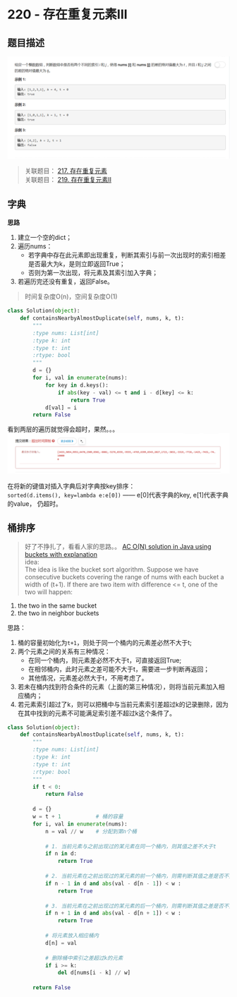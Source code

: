 # 220 - 存在重复元素III

## 题目描述
![problem](images/220.png)

>关联题目： [217. 存在重复元素](https://github.com/Rosevil1874/LeetCode/tree/master/Python-Solution/217_Contains-Duplicate)  
>关联题目： [219. 存在重复元素II](https://github.com/Rosevil1874/LeetCode/tree/master/Python-Solution/219_Contains-Duplicate-II)  

## 字典
**思路**
1. 建立一个空的dict；
2. 遍历nums：
    - 若字典中存在此元素即出现重复，判断其索引与前一次出现时的索引相差是否最大为k，是则立即返回True；
    - 否则为第一次出现，将元素及其索引加入字典；
3. 若遍历完还没有重复，返回False。

>时间复杂度O(n)，空间复杂度O(1)

```python
class Solution(object):
    def containsNearbyAlmostDuplicate(self, nums, k, t):
        """
        :type nums: List[int]
        :type k: int
        :type t: int
        :rtype: bool
        """
        d = {}
        for i, val in enumerate(nums):
            for key in d.keys():
                if abs(key - val) <= t and i - d[key] <= k:
                    return True
            d[val] = i
        return False
```

看到两层的遍历就觉得会超时，果然。。。
![timeout](images/timeout.png)

在将新的键值对插入字典后对字典按key排序：  
`sorted(d.items(), key=lambda e:e[0])`  —— e[0]代表字典的key, e[1]代表字典的value，
仍超时。

## 桶排序
>好了不挣扎了，看看人家的思路。。 [AC O(N) solution in Java using buckets with explanation](https://leetcode.com/problems/contains-duplicate-iii/discuss/61645/AC-O(N)-solution-in-Java-using-buckets-with-explanation)  
idea:  
The idea is like the bucket sort algorithm. Suppose we have consecutive buckets covering the range of nums with each bucket a width of (t+1). If there are two item with difference <= t, one of the two will happen:
1. the two in the same bucket
2. the two in neighbor buckets


思路：
1. 桶的容量初始化为`t+1`，则处于同一个桶内的元素差必然不大于t;
2. 两个元素之间的关系有三种情况：
    - 在同一个桶内，则元素差必然不大于t，可直接返回True;
    - 在相邻桶内，此时元素之差可能不大于t，需要进一步判断再返回；
    - 其他情况，元素差必然大于t，不用考虑了。
3. 若未在桶内找到符合条件的元素（上面的第三种情况），则将当前元素加入相应桶内；
4. 若元素索引超过了k，则可以把桶中与当前元素索引差超过k的记录删除，因为在其中找到的元素不可能满足索引差不超过k这个条件了。

```python
class Solution(object):
    def containsNearbyAlmostDuplicate(self, nums, k, t):
        """
        :type nums: List[int]
        :type k: int
        :type t: int
        :rtype: bool
        """
        if t < 0:
            return False

        d = {}
        w = t + 1           # 桶的容量
        for i, val in enumerate(nums):
            n = val // w    # 分配到第n个桶
            
            # 1. 当前元素与之前出现过的某元素在同一个桶内，则其值之差不大于t
            if n in d:      
                return True

            # 2. 当前元素在之前出现过的某元素的前一个桶内，则需判断其值之差是否不大于t
            if n - 1 in d and abs(val - d[n - 1]) < w :
                return True
            
            # 3. 当前元素在之前出现过的某元素的后一个桶内，则需判断其值之差是否不大于t
            if n + 1 in d and abs(val - d[n + 1]) < w :
                return True

            # 将元素放入相应桶内
            d[n] = val

            # 删除桶中索引之差超过k的元素
            if i >= k:
                del d[nums[i - k] // w]

        return False
```
